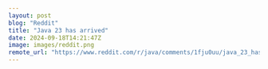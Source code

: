 ```yaml
---
layout: post
blog: "Reddit"
title: "Java 23 has arrived"
date: 2024-09-18T14:21:47Z
image: images/reddit.png
remote_url: "https://www.reddit.com/r/java/comments/1fju0uu/java_23_has_arrived/"
---
```

